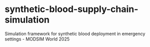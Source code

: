 # synthetic-blood-supply-chain-simulation
Simulation framework for synthetic blood deployment in emergency settings - MODSIM World 2025
